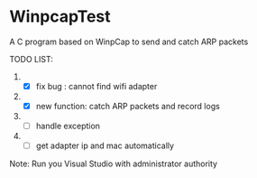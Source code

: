 # WinpcapTest
A C program based on WinpCap to send and catch ARP packets

TODO LIST:

1. - [x] fix bug : cannot find wifi adapter
2. - [x] new function: catch ARP packets and record logs
3. - [ ] handle exception
4. - [ ] get adapter ip and mac automatically

Note: Run you Visual Studio with administrator authority
